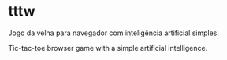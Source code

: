 # tttw
Jogo da velha para navegador com inteligência artificial simples.

Tic-tac-toe browser game with a simple artificial intelligence.
